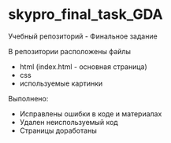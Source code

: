 # skypro_final_task_GDA
Учебный репозиторий - Финальное задание

В репозитории расположены файлы 
- html (index.html - основная страница)
- css
- используемые картинки

Выполнено:
- Исправлены ошибки в коде и материалах
- Удален неиспользуемый код
- Страницы доработаны